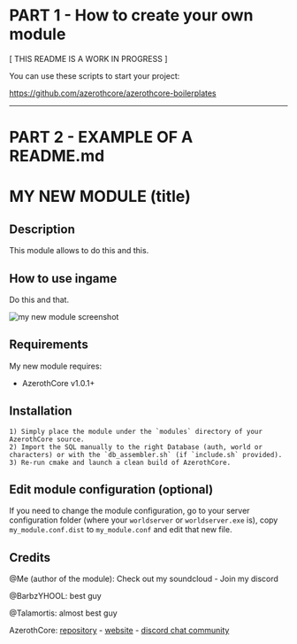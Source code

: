 # PART 1 - How to create your own module

[ THIS README IS A WORK IN PROGRESS ]


You can use these scripts to start your project:

https://github.com/azerothcore/azerothcore-boilerplates

-------------------------------------------------------

# PART 2 - EXAMPLE OF A README.md

# MY NEW MODULE (title)


## Description

This module allows to do this and this.


## How to use ingame

Do this and that.

![my new module screenshot](/screenshots/my_module.png?raw=true "my new module screenshot")


## Requirements

My new module requires:

- AzerothCore v1.0.1+


## Installation

```
1) Simply place the module under the `modules` directory of your AzerothCore source. 
2) Import the SQL manually to the right Database (auth, world or characters) or with the `db_assembler.sh` (if `include.sh` provided).
3) Re-run cmake and launch a clean build of AzerothCore.
```

## Edit module configuration (optional)

If you need to change the module configuration, go to your server configuration folder (where your `worldserver` or `worldserver.exe` is), copy `my_module.conf.dist` to `my_module.conf` and edit that new file.


## Credits

@Me (author of the module): Check out my soundcloud - Join my discord

@BarbzYHOOL: best guy

@Talamortis: almost best guy

AzerothCore: [repository](https://github.com/azerothcore) - [website](http://azerothcore.org/) - [discord chat community](https://discord.gg/PaqQRkd)
